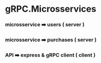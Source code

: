 # gRPC.Microsservices

### microsservice ➡️ users ( server )

### microsservice ➡️ purchases ( server )

### API ➡️ express & gRPC client ( client )
